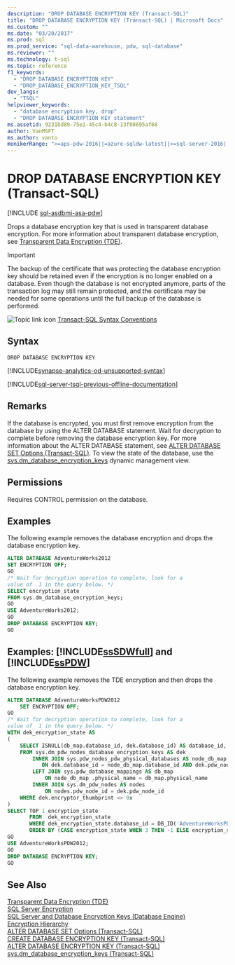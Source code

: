 ```yaml
---
description: "DROP DATABASE ENCRYPTION KEY (Transact-SQL)"
title: "DROP DATABASE ENCRYPTION KEY (Transact-SQL) | Microsoft Docs"
ms.custom: ""
ms.date: "03/20/2017"
ms.prod: sql
ms.prod_service: "sql-data-warehouse, pdw, sql-database"
ms.reviewer: ""
ms.technology: t-sql
ms.topic: reference
f1_keywords: 
  - "DROP DATABASE ENCRYPTION KEY"
  - "DROP_DATABASE_ENCRYPTION_KEY_TSQL"
dev_langs: 
  - "TSQL"
helpviewer_keywords: 
  - "database encryption key, drop"
  - "DROP DATABASE ENCRYPTION KEY statement"
ms.assetid: 9231bd89-75e1-45c4-b4c8-13f08695af68
author: VanMSFT
ms.author: vanto
monikerRange: ">=aps-pdw-2016||=azure-sqldw-latest||>=sql-server-2016||>=sql-server-linux-2017||=azuresqldb-mi-current"
---
```

# DROP DATABASE ENCRYPTION KEY (Transact-SQL)
[!INCLUDE [sql-asdbmi-asa-pdw](../../includes/applies-to-version/sql-asdbmi-asa-pdw.md)]

  Drops a database encryption key that is used in transparent database encryption. For more information about transparent database encryption, see [Transparent Data Encryption &#40;TDE&#41;](../../relational-databases/security/encryption/transparent-data-encryption.md).  
  
> [!IMPORTANT]  
>  The backup of the certificate that was protecting the database encryption key should be retained even if the encryption is no longer enabled on a database. Even though the database is not encrypted anymore, parts of the transaction log may still remain protected, and the certificate may be needed for some operations until the full backup of the database is performed.  
  
 ![Topic link icon](../../database-engine/configure-windows/media/topic-link.gif "Topic link icon") [Transact-SQL Syntax Conventions](../../t-sql/language-elements/transact-sql-syntax-conventions-transact-sql.md)  
  
## Syntax  
  
```syntaxsql  
DROP DATABASE ENCRYPTION KEY  
```  

[!INCLUDE[synapse-analytics-od-unsupported-syntax](../../includes/synapse-analytics-od-unsupported-syntax.md)]

[!INCLUDE[sql-server-tsql-previous-offline-documentation](../../includes/sql-server-tsql-previous-offline-documentation.md)]

## Remarks
 If the database is encrypted, you must first remove encryption from the database by using the ALTER DATABASE statement. Wait for decryption to complete before removing the database encryption key. For more information about the ALTER DATABASE statement, see [ALTER DATABASE SET Options &#40;Transact-SQL&#41;](../../t-sql/statements/alter-database-transact-sql-set-options.md). To view the state of the database, use the [sys.dm_database_encryption_keys](../../relational-databases/system-dynamic-management-views/sys-dm-database-encryption-keys-transact-sql.md) dynamic management view.  
  
## Permissions  
 Requires CONTROL permission on the database.  
  
## Examples  
 The following example removes the database encryption and drops the database encryption key.  
  
```sql  
ALTER DATABASE AdventureWorks2012  
SET ENCRYPTION OFF;  
GO  
/* Wait for decryption operation to complete, look for a   
value of  1 in the query below. */  
SELECT encryption_state  
FROM sys.dm_database_encryption_keys;  
GO  
USE AdventureWorks2012;  
GO  
DROP DATABASE ENCRYPTION KEY;  
GO  
```  
  
## Examples: [!INCLUDE[ssSDWfull](../../includes/sssdwfull-md.md)] and [!INCLUDE[ssPDW](../../includes/sspdw-md.md)]  
 The following example removes the TDE encryption and then drops the database encryption key.  
  
```sql  
ALTER DATABASE AdventureWorksPDW2012  
    SET ENCRYPTION OFF;  
GO  
/* Wait for decryption operation to complete, look for a   
value of  1 in the query below. */  
WITH dek_encryption_state AS   
(  
    SELECT ISNULL(db_map.database_id, dek.database_id) AS database_id, encryption_state  
    FROM sys.dm_pdw_nodes_database_encryption_keys AS dek  
        INNER JOIN sys.pdw_nodes_pdw_physical_databases AS node_db_map  
           ON dek.database_id = node_db_map.database_id AND dek.pdw_node_id = node_db_map.pdw_node_id  
        LEFT JOIN sys.pdw_database_mappings AS db_map  
            ON node_db_map .physical_name = db_map.physical_name  
        INNER JOIN sys.dm_pdw_nodes AS nodes  
            ON nodes.pdw_node_id = dek.pdw_node_id  
    WHERE dek.encryptor_thumbprint <> 0x  
)  
SELECT TOP 1 encryption_state  
       FROM  dek_encryption_state  
       WHERE dek_encryption_state.database_id = DB_ID('AdventureWorksPDW2012 ')  
       ORDER BY (CASE encryption_state WHEN 3 THEN -1 ELSE encryption_state END) DESC;   
GO  
USE AdventureWorksPDW2012;  
GO  
DROP DATABASE ENCRYPTION KEY;  
GO  
```  
  
## See Also  
 [Transparent Data Encryption &#40;TDE&#41;](../../relational-databases/security/encryption/transparent-data-encryption.md)   
 [SQL Server Encryption](../../relational-databases/security/encryption/sql-server-encryption.md)   
 [SQL Server and Database Encryption Keys &#40;Database Engine&#41;](../../relational-databases/security/encryption/sql-server-and-database-encryption-keys-database-engine.md)   
 [Encryption Hierarchy](../../relational-databases/security/encryption/encryption-hierarchy.md)   
 [ALTER DATABASE SET Options &#40;Transact-SQL&#41;](../../t-sql/statements/alter-database-transact-sql-set-options.md)   
 [CREATE DATABASE ENCRYPTION KEY &#40;Transact-SQL&#41;](../../t-sql/statements/create-database-encryption-key-transact-sql.md)   
 [ALTER DATABASE ENCRYPTION KEY &#40;Transact-SQL&#41;](../../t-sql/statements/alter-database-encryption-key-transact-sql.md)   
 [sys.dm_database_encryption_keys &#40;Transact-SQL&#41;](../../relational-databases/system-dynamic-management-views/sys-dm-database-encryption-keys-transact-sql.md)  
  
  

